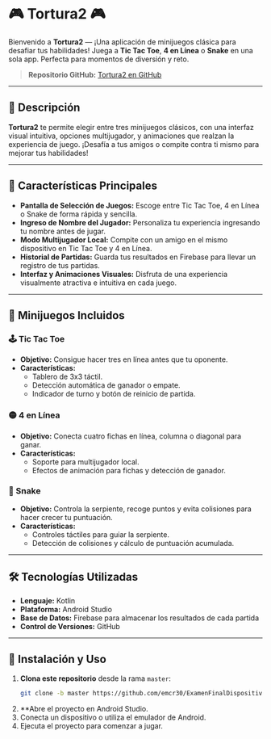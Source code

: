 # 🎮 **Tortura2** 🎮
Bienvenido a **Tortura2** — ¡Una aplicación de minijuegos clásica para desafiar tus habilidades! Juega a **Tic Tac Toe**, **4 en Línea** o **Snake** en una sola app. Perfecta para momentos de diversión y reto.

> **Repositorio GitHub:** [Tortura2 en GitHub](https://github.com/emcr30/ExamenFinalDispositivosMoviles)

---

## 📲 **Descripción**

**Tortura2** te permite elegir entre tres minijuegos clásicos, con una interfaz visual intuitiva, opciones multijugador, y animaciones que realzan la experiencia de juego. ¡Desafía a tus amigos o compite contra ti mismo para mejorar tus habilidades!

---

## 🚀 **Características Principales**

- **Pantalla de Selección de Juegos:** Escoge entre Tic Tac Toe, 4 en Línea o Snake de forma rápida y sencilla.
- **Ingreso de Nombre del Jugador:** Personaliza tu experiencia ingresando tu nombre antes de jugar.
- **Modo Multijugador Local:** Compite con un amigo en el mismo dispositivo en Tic Tac Toe y 4 en Línea.
- **Historial de Partidas:** Guarda tus resultados en Firebase para llevar un registro de tus partidas.
- **Interfaz y Animaciones Visuales:** Disfruta de una experiencia visualmente atractiva e intuitiva en cada juego.

---

## 🎲 **Minijuegos Incluidos**

### 🕹️ Tic Tac Toe
- **Objetivo:** Consigue hacer tres en línea antes que tu oponente.
- **Características:**
  - Tablero de 3x3 táctil.
  - Detección automática de ganador o empate.
  - Indicador de turno y botón de reinicio de partida.

### 🟡 4 en Línea
- **Objetivo:** Conecta cuatro fichas en línea, columna o diagonal para ganar.
- **Características:**
  - Soporte para multijugador local.
  - Efectos de animación para fichas y detección de ganador.

### 🐍 Snake
- **Objetivo:** Controla la serpiente, recoge puntos y evita colisiones para hacer crecer tu puntuación.
- **Características:**
  - Controles táctiles para guiar la serpiente.
  - Detección de colisiones y cálculo de puntuación acumulada.

---

## 🛠️ **Tecnologías Utilizadas**

- **Lenguaje:** Kotlin
- **Plataforma:** Android Studio
- **Base de Datos:** Firebase para almacenar los resultados de cada partida
- **Control de Versiones:** GitHub

---

## 🚧 **Instalación y Uso**

1. **Clona este repositorio** desde la rama `master`:
   ```bash
   git clone -b master https://github.com/emcr30/ExamenFinalDispositivosMoviles.git
2. **Abre el proyecto en Android Studio.
3. Conecta un dispositivo o utiliza el emulador de Android.
4. Ejecuta el proyecto para comenzar a jugar.

